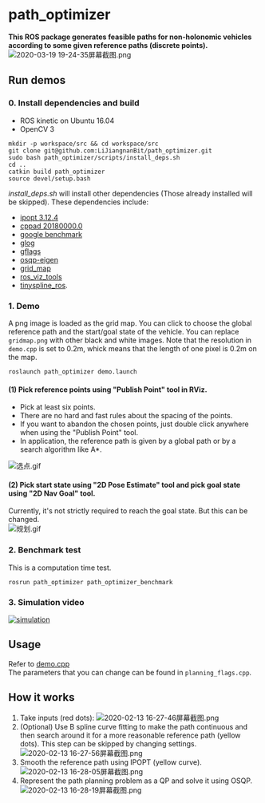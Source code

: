 # path_optimizer
**This ROS package generates feasible paths for non-holonomic vehicles according to some given reference paths (discrete points).**  
![2020-03-19 19-24-35屏幕截图.png](https://i.loli.net/2020/03/19/ZQyMPqFIxnK6Eif.png)    

## Run demos 
### 0. Install dependencies and build  
- ROS kinetic on Ubuntu 16.04 
- OpenCV 3    
~~~
mkdir -p workspace/src && cd workspace/src
git clone git@github.com:LiJiangnanBit/path_optimizer.git
sudo bash path_optimizer/scripts/install_deps.sh
cd ..
catkin build path_optimizer
source devel/setup.bash
~~~   
*install_deps.sh* will install other dependencies (Those already installed will be skipped).
These dependencies include:
- [ipopt 3.12.4](https://coding.net/u/aRagdoll/p/Ipopt-3.12.4/git)
- [cppad 20180000.0](https://www.coin-or.org/download/source/CppAD/cppad-20180000.0.gpl.tgz)
- [google benchmark](https://github.com/google/benchmark)
- [glog](https://github.com/google/glog)
- [gflags](https://github.com/gflags/gflags)
- [osqp-eigen](https://github.com/robotology/osqp-eigen)
- [grid_map](https://github.com/ANYbotics/grid_map)
- [ros_viz_tools](https://github.com/Magic-wei/ros_viz_tools)
- [tinyspline_ros](https://github.com/qutas/tinyspline_ros).  

### 1. Demo
A png image is loaded as the grid map. You can click to choose the global reference path and the start/goal state of the vehicle. 
You can replace `gridmap.png` with other black and white images. Note that the resolution in `demo.cpp` is set to 0.2m, whick means that 
the length of one pixel is 0.2m on the map.
~~~
roslaunch path_optimizer demo.launch
~~~
#### (1) Pick reference points using "Publish Point" tool in RViz.  
- Pick at least six points.  
- There are no hard and fast rules about the spacing of the points.  
- If you want to abandon the chosen points, just double click anywhere when using the "Publish Point" tool.  
- In application, the reference path is given by a global path or by a search algorithm like A*.  

![选点.gif](https://i.loli.net/2020/04/12/kRItwQTh5GJWHxV.gif)  
#### (2) Pick start state using "2D Pose Estimate" tool and pick goal state using "2D Nav Goal" tool.  
Currently, it's not strictly required to reach the goal state. But this can be changed.    
![规划.gif](https://i.loli.net/2020/04/12/XmxgwTGRI1MtoVK.gif)  

### 2. Benchmark test  
This is a computation time test.

```
rosrun path_optimizer path_optimizer_benchmark
```   
### 3. Simulation video
[![simulation](https://i.loli.net/2020/02/14/cIdRVs7GUhuTayv.png)](https://vimeo.com/391392050)

## Usage
Refer to [demo.cpp](https://github.com/LiJiangnanBit/path_optimizer/blob/master/src/test/demo.cpp)  
The parameters that you can change can be found in `planning_flags.cpp`.  

## How it works
1. Take inputs (red dots):
![2020-02-13 16-27-46屏幕截图.png](https://i.loli.net/2020/02/13/rRdA7ZGmjfObzNV.png)  
2. (Optional) Use B spline curve fitting to make the path continuous and then search around it for a more reasonable reference path (yellow dots). 
This step can be skipped by changing settings. 
![2020-02-13 16-27-56屏幕截图.png](https://i.loli.net/2020/02/13/GJEbrUIXwScKmWT.png)    
3. Smooth the reference path using IPOPT (yellow curve).   
![2020-02-13 16-28-05屏幕截图.png](https://i.loli.net/2020/02/13/Meqi3m7CXzZFIxJ.png)  
4. Represent the path planning problem as a QP and solve it using OSQP.  
![2020-02-13 16-28-19屏幕截图.png](https://i.loli.net/2020/02/13/HaMpYKcZLxTdtAs.png)


